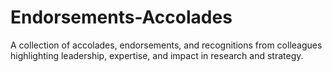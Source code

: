# Endorsements-Accolades
A collection of accolades, endorsements, and recognitions from colleagues highlighting leadership, expertise, and impact in research and strategy.
